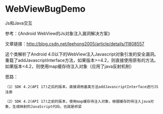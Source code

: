 # WebViewBugDemo
Js和Java交互

参考：《Android WebView的Js对象注入漏洞解决方案》

文章链接：http://blog.csdn.net/leehong2005/article/details/11808557  
  
这个类解析了Android 4.0以下的WebView注入Javascript对象引发的安全漏洞。重载了addJavascriptInterface方法，如果版本>=4.2，则直接使用原有的方法。如果版本<4.2，则使用map缓存待注入对象（应用了java反射机制）

思路：

	（1）SDK 4.2(API 17)之后的版本，直接调用基类方法addJavascriptInterface进行JS注册
	
	（2）SDK 4.2(API 17)之前的版本，使用map缓存待注入对象，根据缓存的待注入java对象，生成映射的JavaScript代码，也就是桥梁
